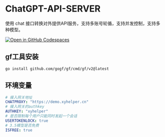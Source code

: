 # ChatGPT-API-SERVER

使用 chat 接口转换对外提供API服务，支持多账号轮循，支持并发控制，支持多种模型。



[![Open in GitHub Codespaces](https://github.com/codespaces/badge.svg)](https://github.com/codespaces/new?hide_repo_select=true&ref=master&repo=747643293)

## gf工具安装
```shell
go install github.com/gogf/gf/cmd/gf/v2@latest 
```
## 环境变量

```yaml
# 接入网关地址
CHATPROXY: "https://demo.xyhelper.cn"
# 接入网关的authkey
AUTHKEY: "xyhelper"
# 是否限制每个用户只能同时发起一个会话
USERTOKENLOCK: true
# 3.5模型是否免费
ISFREE: true
```
